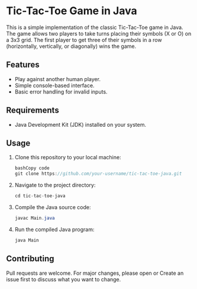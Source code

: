 # **Tic-Tac-Toe Game in Java**

This is a simple implementation of the classic Tic-Tac-Toe game in Java. The game allows two players to take turns placing their symbols (X or O) on a 3x3 grid. The first player to get three of their symbols in a row (horizontally, vertically, or diagonally) wins the game.



## **Features**

- Play against another human player.
- Simple console-based interface.
- Basic error handling for invalid inputs.

## **Requirements**

- Java Development Kit (JDK) installed on your system.

## **Usage**

1. Clone this repository to your local machine:
    
    ```java
    bashCopy code
    git clone https://github.com/your-username/tic-tac-toe-java.git
    
    ```
    
2. Navigate to the project directory:
    
    ```java
    cd tic-tac-toe-java
    
    ```
    
3. Compile the Java source code:
    
    ```java
    javac Main.java
    
    ```
    
4. Run the compiled Java program:
    
    ```java
    java Main
    ```
    

## **Contributing**

Pull requests are welcome. For major changes, please open or Create an issue first to discuss what you want to change.


 
